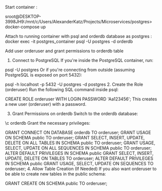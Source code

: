 Start container :

sroot@DESKTOP-3998JH9:/mnt/c/Users/AlexanderKatz/Projects/Microservices/postgres> docker-compose up


Attach to running container with psql and orderdb database as postgres :
docker exec -it postgres_container psql -U postgres -d orderdb

Add user orderuser and grant permissions to orderdb table

1. Connect to PostgreSQL
   If you're inside the PostgreSQL container, run:

psql -U postgres
Or if you're connecting from outside (assuming PostgreSQL is exposed on port 5432):

psql -h localhost -p 5432 -U postgres -d postgres
2. Create the Role (orderuser)
   Run the following SQL command inside psql:

CREATE ROLE orderuser WITH LOGIN PASSWORD 'Aa123456';
This creates a new user (orderuser) with a password.

3. Grant Permissions on orderdb
   Switch to the orderdb database:

\c orderdb
Grant the necessary privileges:

GRANT CONNECT ON DATABASE orderdb TO orderuser;
GRANT USAGE ON SCHEMA public TO orderuser;
GRANT SELECT, INSERT, UPDATE, DELETE ON ALL TABLES IN SCHEMA public TO orderuser;
GRANT USAGE, SELECT, UPDATE ON ALL SEQUENCES IN SCHEMA public TO orderuser;
ALTER DEFAULT PRIVILEGES IN SCHEMA public GRANT SELECT, INSERT, UPDATE, DELETE ON TABLES TO orderuser;
ALTER DEFAULT PRIVILEGES IN SCHEMA public GRANT USAGE, SELECT, UPDATE ON SEQUENCES TO orderuser;
4. Allow Table Creation (If Needed)
   If you also want orderuser to be able to create new tables in the public schema:

GRANT CREATE ON SCHEMA public TO orderuser;